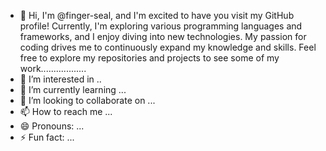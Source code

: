 - 👋 Hi, I'm @finger-seal, and I'm excited to have you visit my GitHub profile! Currently, I'm exploring various programming languages and frameworks, and I enjoy diving into new technologies. My passion for coding drives me to continuously expand my knowledge and skills. Feel free to explore my repositories and projects to see some of my work..................
- 👀 I’m interested in ..
- 🌱 I’m currently learning ...
- 💞️ I’m looking to collaborate on ...
- 📫 How to reach me ...
- 😄 Pronouns: ...
- ⚡ Fun fact: ...

<!---
finger-seal/finger-seal is a ✨ special ✨ repository because its `README.md` (this file) appears on your GitHub profile.
You can click the Preview link to take a look at your changes.
--->
